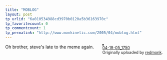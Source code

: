 ```yaml
---
title: "MOBLOG"
layout: post
tp_urlid: "6a010534988cd3970b0120a5b36163970c"
tp_favoritecount: 0
tp_commentcount: 1
tp_permalink: "http://www.monkinetic.com/2005/04/moblog.html"
---
```

<div style="float: right; margin-left: 10px; margin-bottom: 10px;">
 <a href="http://www.flickr.com/photos/86519599@N00/10876417/" title="photo sharing"><img alt="" class="at-xid-6a010534988cd3970b0120a5b3617a970c" src="http://steveivy.typepad.com/.a/6a010534988cd3970b0120a5b3617a970c-pi" style="border: solid 2px #000000;" /></a>
 <br />
 <span style="font-size: 0.9em; margin-top: 0px;">
  <a href="http://www.flickr.com/photos/86519599@N00/10876417/">04-18-05_1750</a>
  <br />
  Originally uploaded by <a href="http://www.flickr.com/people/86519599@N00/">redmonk</a>.
 </span>
</div>
Oh brother, steve&#39;s late to the meme again.
<br clear="all" />
